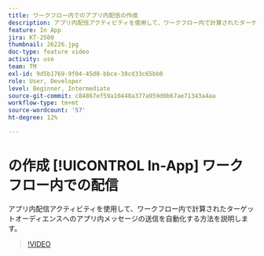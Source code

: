 ```yaml
---
title: ワークフロー内でのアプリ内配信の作成
description: アプリ内配信アクティビティを使用して、ワークフロー内で計算されたターゲットオーディエンスへのアプリ内メッセージの送信を自動化する方法を説明します。
feature: In App
jira: KT-2500
thumbnail: 26226.jpg
doc-type: feature video
activity: use
team: TM
exl-id: 9d5b1769-9f04-45d0-bbce-38cd33c65bb0
role: User, Developer
level: Beginner, Intermediate
source-git-commit: c84867ef59a10448a377a959d0b67ae71343a4aa
workflow-type: tm+mt
source-wordcount: '57'
ht-degree: 12%

---
```


# の作成 [!UICONTROL In-App] ワークフロー内での配信

アプリ内配信アクティビティを使用して、ワークフロー内で計算されたターゲットオーディエンスへのアプリ内メッセージの送信を自動化する方法を説明します。

>[!VIDEO](https://video.tv.adobe.com/v/26226?quality=12&learn=on)
